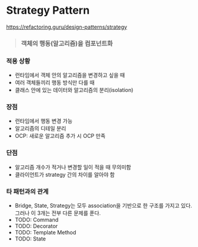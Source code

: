 # Strategy Pattern

https://refactoring.guru/design-patterns/strategy

> ### 객체의 행동(알고리즘)을 컴포넌트화

### 적용 상황

- 런타임에서 객체 안의 알고리즘을 변경하고 싶을 때
- 여러 객체들끼리 행동 방식만 다를 때
- 클래스 안에 있는 데이터와 알고리즘의 분리(isolation)

### 장점

- 런타임에서 행동 변경 가능
- 알고리즘의 디테일 분리
- OCP: 새로운 알고리즘 추가 시 OCP 만족

### 단점

- 알고리즘 개수가 적거나 변경할 일이 적을 때 무의미함
- 클라이언트가 strategy 간의 차이를 알아야 함

### 타 패턴과의 관계

- Bridge, State, Strategy는 모두 association을 기반으로 한 구조를 가지고 있다. 그러나 이 3개는 전부 다른 문제를 푼다.
- TODO: Command
- TODO: Decorator
- TODO: Template Method
- TODO: State

